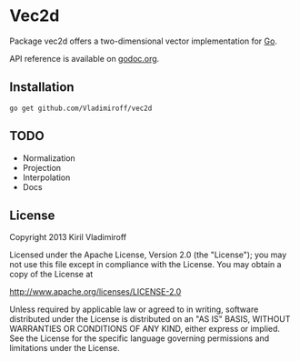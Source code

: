 Vec2d
======

Package vec2d offers a two-dimensional vector implementation for [Go](http://golang.org/).

API reference is available on
[godoc.org](http://godoc.org/github.com/Vladimiroff/vec2d).

Installation
-------

    go get github.com/Vladimiroff/vec2d

TODO
-------

 * Normalization
 * Projection
 * Interpolation
 * Docs

License
-------

Copyright 2013 Kiril Vladimiroff

Licensed under the Apache License, Version 2.0 (the "License");
you may not use this file except in compliance with the License.
You may obtain a copy of the License at

   http://www.apache.org/licenses/LICENSE-2.0

Unless required by applicable law or agreed to in writing, software
distributed under the License is distributed on an "AS IS" BASIS,
WITHOUT WARRANTIES OR CONDITIONS OF ANY KIND, either express or implied.
See the License for the specific language governing permissions and
limitations under the License.
